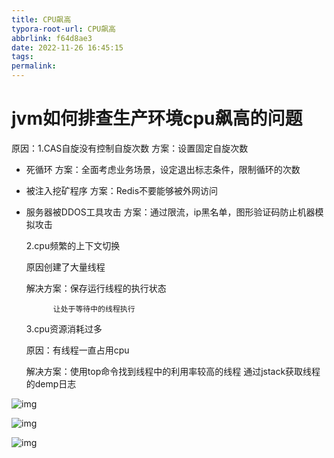 ```yaml
---
title: CPU飙高
typora-root-url: CPU飙高
abbrlink: f64d8ae3
date: 2022-11-26 16:45:15
tags:
permalink:
---
```




# jvm如何排查生产环境cpu飙高的问题

 原因：1.CAS自旋没有控制自旋次数           方案：设置固定自旋次数

- 死循环 	                            方案：全面考虑业务场景，设定退出标志条件，限制循环的次数

- 被注入挖矿程序 	                    方案：Redis不要能够被外网访问

- 服务器被DDOS工具攻击 	           方案：通过限流，ip黑名单，图形验证码防止机器模拟攻击

  

   2.cpu频繁的上下文切换

   	原因创建了大量线程

   	解决方案：保存运行线程的执行状态

   		    让处于等待中的线程执行

   3.cpu资源消耗过多

   	原因：有线程一直占用cpu

   	解决方案：使用top命令找到线程中的利用率较高的线程     通过jstack获取线程的demp日志

 ![img](lu152441l02jn_tmp_79357f887fcf3b51.png) 

 ![img](lu152441l02jn_tmp_9bff40fc76171577.png) 

 ![img](lu152441l02jn_tmp_cb66cbd545b9b8e2.png)



